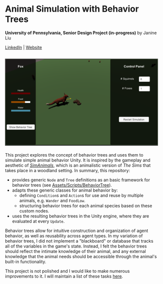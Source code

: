 # Animal Simulation with Behavior Trees

**University of Pennsylvania, Senior Design Project (in-progress)** by Janine Liu

[LinkedIn](https://www.linkedin.com/in/liujanine/) | [Website](https://www.janineliu.com/)

![](Images/fox_eating.png)
---------------

This project explores the concept of behavior trees and uses them to simulate simple animal behavior Unity. It is inspired by the gameplay and aesthetic of _[SimAnimals](https://en.wikipedia.org/wiki/SimAnimals)_, which is an animalistic version of _The Sims_ that takes place in a woodland setting. In summary, this repository:
- provides generic `Node` and `Tree` definitions as an basic framework for behavior trees (see [Assets/Scripts/BehaviorTree](https://github.com/j9liu/AnimalSim/tree/main/Assets/Scripts/BehaviorTree)).
- adapts these generic classes for animal behavior by:
  -  defining `Condition`s and `Action`s for use and reuse by multiple animals, e.g. `Wander` and `FoodLow`.
  -  structuring behavior trees for each animal species based on these custom nodes.
- uses the resulting behavior trees in the Unity engine, where they are evaluated at every `Update`.

Behavior trees allow for intuitive construction and organization of agent behavior, as well as reusability across agent types. In my variation of behavior trees, I did not implement a "blackboard" or database that tracks all of the variables in the game's state. Instead, I felt the behavior trees should reflect the intimate knowledge of their animal, and any external knowledge that the animal needs should be accessible through the animal's built-in functionality.

This project is not polished and I would like to make numerous improvements to it. I will maintain a list of these tasks [here](Docs/TODO.md).
